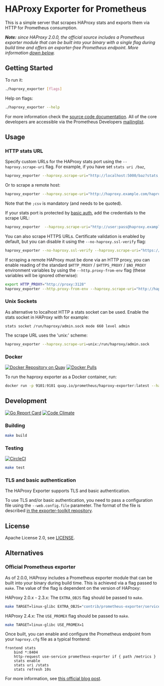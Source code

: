 # HAProxy Exporter for Prometheus

This is a simple server that scrapes HAProxy stats and exports them via HTTP for
Prometheus consumption.

***Note:** since HAProxy 2.0.0, the official source includes a Prometheus exporter module that can be built into your binary with a single flag during build time and offers an exporter-free Prometheus endpoint. More information [down below](#official-prometheus-exporter).*

## Getting Started

To run it:

```bash
./haproxy_exporter [flags]
```

Help on flags:

```bash
./haproxy_exporter --help
```

For more information check the [source code documentation][gdocs]. All of the
core developers are accessible via the Prometheus Developers [mailinglist][].

[gdocs]: http://godoc.org/github.com/prometheus/haproxy_exporter
[mailinglist]: https://groups.google.com/forum/?fromgroups#!forum/prometheus-developers

## Usage

### HTTP stats URL

Specify custom URLs for the HAProxy stats port using the `--haproxy.scrape-uri`
flag. For example, if you have set `stats uri /baz`,

```bash
haproxy_exporter --haproxy.scrape-uri="http://localhost:5000/baz?stats;csv"
```

Or to scrape a remote host:

```bash
haproxy_exporter --haproxy.scrape-uri="http://haproxy.example.com/haproxy?stats;csv"
```

Note that the `;csv` is mandatory (and needs to be quoted).

If your stats port is protected by [basic auth][], add the credentials to the
scrape URL:

```bash
haproxy_exporter  --haproxy.scrape-uri="http://user:pass@haproxy.example.com/haproxy?stats;csv"
```

You can also scrape HTTPS URLs. Certificate validation is enabled by default, but
you can disable it using the `--no-haproxy.ssl-verify` flag:

```bash
haproxy_exporter --no-haproxy.ssl-verify --haproxy.scrape-uri="https://haproxy.example.com/haproxy?stats;csv"
```

If scraping a remote HAProxy must be done via an HTTP proxy, you can enable reading of the
standard `$HTTP_PROXY` / `$HTTPS_PROXY` / `$NO_PROXY` environment variables by using the
`--http.proxy-from-env` flag (these variables will be ignored otherwise):

```bash
export HTTP_PROXY="http://proxy:3128"
haproxy_exporter --http.proxy-from-env --haproxy.scrape-uri="http://haproxy.example.com/haproxy?stats;csv"
```

[basic auth]: https://cbonte.github.io/haproxy-dconv/configuration-1.6.html#4-stats%20auth

### Unix Sockets

As alternative to localhost HTTP a stats socket can be used. Enable the stats
socket in HAProxy with for example:


    stats socket /run/haproxy/admin.sock mode 660 level admin


The scrape URL uses the 'unix:' scheme:

```bash
haproxy_exporter --haproxy.scrape-uri=unix:/run/haproxy/admin.sock
```

### Docker

[![Docker Repository on Quay](https://quay.io/repository/prometheus/haproxy-exporter/status)][quay]
[![Docker Pulls](https://img.shields.io/docker/pulls/prom/haproxy-exporter.svg?maxAge=604800)][hub]

To run the haproxy exporter as a Docker container, run:

```bash
docker run -p 9101:9101 quay.io/prometheus/haproxy-exporter:latest --haproxy.scrape-uri="http://user:pass@haproxy.example.com/haproxy?stats;csv"
```

[hub]: https://hub.docker.com/r/prom/haproxy-exporter/
[quay]: https://quay.io/repository/prometheus/haproxy-exporter

## Development

[![Go Report Card](https://goreportcard.com/badge/github.com/prometheus/haproxy_exporter)][goreportcard]
[![Code Climate](https://codeclimate.com/github/prometheus/haproxy_exporter/badges/gpa.svg)][codeclimate]

[goreportcard]: https://goreportcard.com/report/github.com/prometheus/haproxy_exporter
[codeclimate]: https://codeclimate.com/github/prometheus/haproxy_exporter

### Building

```bash
make build
```

### Testing

[![CircleCI](https://circleci.com/gh/prometheus/haproxy_exporter/tree/master.svg?style=shield)][circleci]

```bash
make test
```

[circleci]: https://circleci.com/gh/prometheus/haproxy_exporter

### TLS and basic authentication

The HAProxy Exporter supports TLS and basic authentication.

To use TLS and/or basic authentication, you need to pass a configuration file
using the `--web.config.file` parameter. The format of the file is described
[in the exporter-toolkit repository](https://github.com/prometheus/exporter-toolkit/blob/master/docs/web-configuration.md).

## License

Apache License 2.0, see [LICENSE](https://github.com/prometheus/haproxy_exporter/blob/master/LICENSE).

## Alternatives

### Official Prometheus exporter

As of 2.0.0, HAProxy includes a Prometheus exporter module that can be built into your binary during build time. This is achieved via a flag passed to `make`. The value of the flag is dependent on the version of HAProxy:

HAProxy 2.0.x - 2.3.x: The `EXTRA_OBJS` flag should be passed to `make`.

```bash
make TARGET=linux-glibc EXTRA_OBJS="contrib/prometheus-exporter/service-prometheus.o"
```

HAProxy 2.4.x: The `USE_PROMEX` flag should be passed to `make`.

```bash
make TARGET=linux-glibc USE_PROMEX=1
```

Once built, you can enable and configure the Prometheus endpoint from your `haproxy.cfg` file as a typical frontend:

```haproxy
frontend stats
    bind *:8404
    http-request use-service prometheus-exporter if { path /metrics }
    stats enable
    stats uri /stats
    stats refresh 10s
```

For more information, see [this official blog post](https://www.haproxy.com/blog/haproxy-exposes-a-prometheus-metrics-endpoint/).
